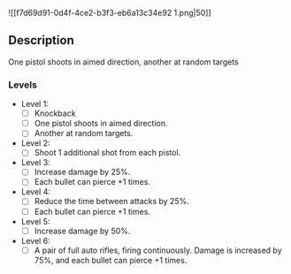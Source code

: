 
![[f7d69d91-0d4f-4ce2-b3f3-eb6a13c34e92 1.png|50]]
## Description 
One pistol shoots in aimed direction, another at random targets

### Levels 
- Level 1:
	- [ ] Knockback
	- [ ] One pistol shoots in aimed direction.
	- [ ] Another at random targets.
- Level 2:
	- [ ] Shoot 1 additional shot from each pistol.
- Level 3:
	- [ ] Increase damage by 25%.
	- [ ] Each bullet can pierce +1 times.
- Level 4:
	- [ ] Reduce the time between attacks by 25%.
	- [ ] Each bullet can pierce +1 times.
- Level 5:
	- [ ] Increase damage by 50%.
- Level 6:
	- [ ] A pair of full auto rifles, firing continuously. Damage is increased by 75%, and each bullet can pierce +1 times.